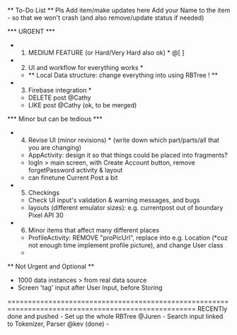 ** To-Do List **
Pls Add item/make updates here 
Add your Name to the item - so that we won't crash (and also remove/update status if needed)

*** URGENT ***
* 1. MEDIUM FEATURE (or Hard/Very Hard also ok) *                       @[  ]

* 2. UI and workflow for everything works *
    - ** Local Data structure: change everything into using RBTree ! **

* 3. Firebase integration *
    - DELETE post                                   @Cathy
    - LIKE post                                     @Cathy (ok, to be merged)

*** Minor but can be tedious ***

* 4. Revise UI (minor revisions) * (write down which part/parts/all that you are changing)
    - AppActivity: design it so that things could be placed into fragments?
    - logIn > main screen, with Create Account button, remove forgetPassword activity & layout
    - can finetune Current Post a bit
    
* 5. Checkings
    - Check UI input's validation & warning messages, and bugs
    - layouts (different emulator sizes): e.g. currentpost out of boundary Pixel API 30  
   
* 6. Minor items that affect many different places 
    - ProfileActivity: REMOVE "proPicUrl", replace into e.g. Location (*cuz not enough time implement profile picture), and change User class
    - 
    

** Not Urgent and Optional **
* 1000 data instances > from real data source
* Screen 'tag' input after User Input, before Storing 


====================================================================================================
RECENTly done and pushed
    - Set up the whole RBTree  @Juren
    - Search input linked to Tokenizer, Parser  @kev (done)
    - 
